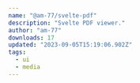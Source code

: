 ```yaml
---
name: "@am-77/svelte-pdf"
description: "Svelte PDF viewer."
author: "am-77"
downloads: 17
updated: "2023-09-05T15:19:06.902Z"
tags: 
  - ui
  - media
---
```

